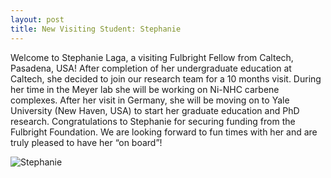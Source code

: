 ```yaml
---
layout: post
title: New Visiting Student: Stephanie
---
```


Welcome to Stephanie Laga, a visiting Fulbright Fellow from Caltech, Pasadena, USA!
After completion of her undergraduate education at Caltech, she decided to join our research team for a 10 months visit. 
During her time in the Meyer lab she will be working on Ni-NHC carbene complexes. 
After her visit in Germany, she will be moving on to Yale University (New Haven, USA) to start her graduate education and PhD research. 
Congratulations to Stephanie for securing funding from the Fulbright Foundation. 
We are looking forward to fun times with her and are truly pleased to have her “on board”!

![Stephanie](img/Laga_webseite.jpg)